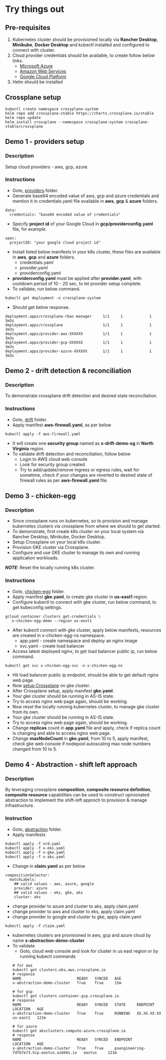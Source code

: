 # Try things out

## Pre-requisites
1. Kubernetes cluster should be provisioned locally via **Rancher Desktop**, **Minikube**, **Docker Desktop** and kubectl installed and configured to connect with cluster.
2. Cloud provider credentials should be available, to create follow below links.
    - [Microsoft Azure](https://crossplane.io/docs/v1.10/cloud-providers/azure/azure-provider.html)
    - [Amazon Web Services](https://crossplane.io/docs/v1.10/cloud-providers/aws/aws-provider.html)
    - [Google Cloud Platform](https://crossplane.io/docs/v1.10/cloud-providers/gcp/gcp-provider.html)
3. Helm should be installed

## Crossplane setup<a name="x-setup"></a>
```
kubectl create namespace crossplane-system
helm repo add crossplane-stable https://charts.crossplane.io/stable
helm repo update
helm install crossplane --namespace crossplane-system crossplane-stable/crossplane
```

## Demo 1 - providers setup
### Description
Setup cloud providers - aws, gcp, azure.

### Instructions
- Goto, [providers](https://github.com/PublicisSapient/ps-clouddevopscoe-meetups/blob/main/webinars/Infrastructure%20Automation%20-%20Past%2C%20Present%20and%20Future/providers) folder.
- Generate base64 encoded value of aws, gcp and azure credentials and mention it in credentials.yaml file available in **aws**, **gcp** & **azure** folders.
```
data:
  credentials: "base64 encoded value of credentials"
```
- Specify **project id** of your Google Cloud in **gcp/providerconfig.yaml** file, for example.
```
spec:
  projectID: "your google cloud project id"
```
- Install listed below manifests in your k8s cluster, these files are available in **aws**, **gcp** and **azure** folders.
    - credentials.yaml
    - provider.yaml
    - providerconfig.yaml
- **providerconfig.yaml** must be applied after **provider.yaml**, with cooldown period of 10 - 20 sec, to let provider setup complete.
- To validate, run below command.
```
kubeclt get deployment -n crossplane-system
```
- Should get below response.
```
deployment.apps/crossplane-rbac-manager     1/1     1            1           3m3s
deployment.apps/crossplane                  1/1     1            1           3m3s
deployment.apps/provider-aws-XXXXXX         1/1     1            1           3m3s
deployment.apps/provider-gcp-XXXXXX         1/1     1            1           3m3s
deployment.apps/provider-azure-XXXXXX       1/1     1            1           3m3s
```

## Demo 2 - drift detection & reconciliation
### Description
To demonstrate crossplane drift detection and desired state reconciliation.

### Instructions
- Goto, [drift](https://github.com/PublicisSapient/ps-clouddevopscoe-meetups/blob/feature-crossplane-demo/webinars/Infrastructure%20Automation%20-%20Past%2C%20Present%20and%20Future/drift) folder.
- Apply manifest **aws-firewall.yaml**, as per below
```
kubectl apply -f aws-firewall.yaml
```
- It will create one **security group** named as **x-drift-demo-sg** in **North Virginia** region.
- To validate drift detection and reconciliation, follow below
    - Login to AWS cloud web console
    - Look for security group created
    - Try to add/update/remove ingress or egress rules, wait for sometime, check if your changes are reverted to desired state of firewall rules as per **aws-firewall.yaml** file.

## Demo 3 - chicken-egg
### Description
- Since crossplane runs on kubernetes, so to provision and manage kubernetes clusters via crossplane from where we should to get started.
- To demonstrate, first create k8s cluster on your local system via Rancher Desktop, Minikube, Docker Desktop.
- Setup Crossplane on your local k8s cluster.
- Provision GKE cluster via Crossplane.
- Configure and use GKE cluster to manage its own and running application workloads.

**_NOTE_**: Reset the locally running k8s cluster.

### Instructions
- Goto, [chicken-egg](https://github.com/PublicisSapient/ps-clouddevopscoe-meetups/blob/feature-crossplane-demo/webinars/Infrastructure%20Automation%20-%20Past%2C%20Present%20and%20Future/chicken-egg) folder.
- Apply manifest **gke.yaml**, to create gke cluster in **us-east1** region.
- Configure kubectl to connect with gke cluster, run below command, to get kubeconfig settings.
```
gcloud container clusters get-credentials \
   x-chicken-egg-demo --region us-east1
```
- After kubectl connect with gke cluster, apply below manifests, resources are created in x-chicken-egg-ns namespace.
    - app.yaml - create namespace and deploy an nginx image
    - svc.yaml - create load balancer
- Access latest deployed nginx, to get load balancer public ip, run below command.
```
kubectl get svc x-chicken-egg-svc -n x-chicken-egg-ns
```
- Hit load balancer public ip endpoint, should be able to get default nginx web page.
- Now [setup Crossplane](#x-setup) on gke cluster.
- After Crossplane setup, apply manifest **gke.yaml**.
- Your gke cluster should be running in AS-IS state.
- Try to access nginx web page again, should be working.
- Now reset the locally running kubernetes cluster, to manage gke cluster from its own.
- Your gke cluster should be running in AS-IS state.
- Try to access nginx web page again, should be working.
- Change **replicas** count in **app.yaml** file and apply, check if replica count is changing and able to access nginx web page.
- Change **maxNodeCount** in **gke.yaml**, from 10 to 5, apply manifest, check gke web console if nodepool autoscaling max node numbers changed from 10 to 5.

## Demo 4 - Abstraction - shift left approach
### Description
By leveraging crossplane **composition**, **composite resource definition**, **composite resource** capabilities can be used to construct opinionated abstraction to implement the shift-left approch to provision & manage infrastructure.

### Instruction
- Goto, [abstraction](https://github.com/PublicisSapient/ps-clouddevopscoe-meetups/blob/feature-crossplane-demo/webinars/Infrastructure%20Automation%20-%20Past%2C%20Present%20and%20Future/abstraction) folder.
- Apply manifests
```
kubectl apply -f xrd.yaml
kubectl apply -f x-eks.yaml
kubectl apply -f x-gke.yaml
kubectl apply -f x-aks.yaml
```
- Change in **claim.yaml** as per below
```
compositionSelector:
  matchLabels:
    ## valid values - aws, azure, google
    provider: azure
    ## valid values - eks, gke, aks
    cluster: aks
```
- change provider to azure and cluster to aks, apply claim.yaml
- change provider to aws and cluster to eks, apply claim.yaml
- change provider to google and cluster to gke, apply claim.yaml
```
kubectl apply -f claim.yaml
```
- kubernetes clusters are provisioned in aws, gcp and azure cloud by name **x-abstraction-demo-cluster**
- To validate
    - Goto, cloud web console and look for cluster in us east region or by running kubectl commands
    ```
    # for aws
    kubectl get clusters.eks.aws.crossplane.io
    # response
    NAME                         READY   SYNCED   AGE
    x-abstraction-demo-cluster   True    True     15m

    # for gcp
    kubectl get clusters.container.gcp.crossplane.io
    # response
    NAME                         READY   SYNCED   STATE     ENDPOINT        LOCATION   AGE
    x-abstraction-demo-cluster   True    True     RUNNING   XX.XX.XX.XX     us-east1   121m

    # for azure
    kubectl get aksclusters.compute.azure.crossplane.io
    # response
    NAME                         READY   SYNCED   ENDPOINT                                      LOCATION   AGE
    x-abstraction-demo-cluster   True    True     psengineering-fdfb7e73.hcp.eastus.azmk8s.io   eastus     121m
    ```